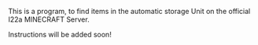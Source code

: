 This is a program, to find items in the automatic storage Unit on the official I22a MINECRAFT Server.

Instructions will be added soon!